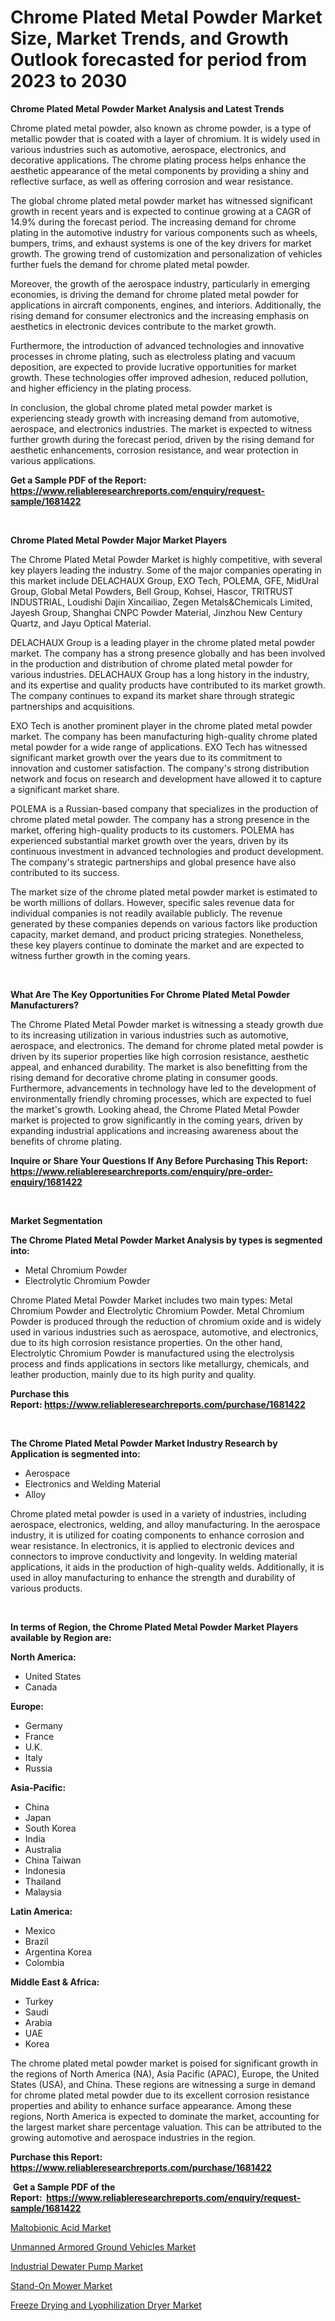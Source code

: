 <p><h1>Chrome Plated Metal Powder Market Size, Market Trends, and Growth Outlook forecasted for period from 2023 to 2030</h1></p><p><strong>Chrome Plated Metal Powder Market Analysis and Latest Trends</strong></p>
<p><p>Chrome plated metal powder, also known as chrome powder, is a type of metallic powder that is coated with a layer of chromium. It is widely used in various industries such as automotive, aerospace, electronics, and decorative applications. The chrome plating process helps enhance the aesthetic appearance of the metal components by providing a shiny and reflective surface, as well as offering corrosion and wear resistance.</p><p>The global chrome plated metal powder market has witnessed significant growth in recent years and is expected to continue growing at a CAGR of 14.9% during the forecast period. The increasing demand for chrome plating in the automotive industry for various components such as wheels, bumpers, trims, and exhaust systems is one of the key drivers for market growth. The growing trend of customization and personalization of vehicles further fuels the demand for chrome plated metal powder.</p><p>Moreover, the growth of the aerospace industry, particularly in emerging economies, is driving the demand for chrome plated metal powder for applications in aircraft components, engines, and interiors. Additionally, the rising demand for consumer electronics and the increasing emphasis on aesthetics in electronic devices contribute to the market growth.</p><p>Furthermore, the introduction of advanced technologies and innovative processes in chrome plating, such as electroless plating and vacuum deposition, are expected to provide lucrative opportunities for market growth. These technologies offer improved adhesion, reduced pollution, and higher efficiency in the plating process.</p><p>In conclusion, the global chrome plated metal powder market is experiencing steady growth with increasing demand from automotive, aerospace, and electronics industries. The market is expected to witness further growth during the forecast period, driven by the rising demand for aesthetic enhancements, corrosion resistance, and wear protection in various applications.</p></p>
<p><strong>Get a Sample PDF of the Report:&nbsp; <a href="https://www.reliableresearchreports.com/enquiry/request-sample/1681422">https://www.reliableresearchreports.com/enquiry/request-sample/1681422</a></strong></p>
<p>&nbsp;</p>
<p><strong>Chrome Plated Metal Powder Major Market Players</strong></p>
<p><p>The Chrome Plated Metal Powder Market is highly competitive, with several key players leading the industry. Some of the major companies operating in this market include DELACHAUX Group, EXO Tech, POLEMA, GFE, MidUral Group, Global Metal Powders, Bell Group, Kohsei, Hascor, TRITRUST INDUSTRIAL, Loudishi Dajin Xincailiao, Zegen Metals&Chemicals Limited, Jayesh Group, Shanghai CNPC Powder Material, Jinzhou New Century Quartz, and Jayu Optical Material.</p><p>DELACHAUX Group is a leading player in the chrome plated metal powder market. The company has a strong presence globally and has been involved in the production and distribution of chrome plated metal powder for various industries. DELACHAUX Group has a long history in the industry, and its expertise and quality products have contributed to its market growth. The company continues to expand its market share through strategic partnerships and acquisitions.</p><p>EXO Tech is another prominent player in the chrome plated metal powder market. The company has been manufacturing high-quality chrome plated metal powder for a wide range of applications. EXO Tech has witnessed significant market growth over the years due to its commitment to innovation and customer satisfaction. The company's strong distribution network and focus on research and development have allowed it to capture a significant market share.</p><p>POLEMA is a Russian-based company that specializes in the production of chrome plated metal powder. The company has a strong presence in the market, offering high-quality products to its customers. POLEMA has experienced substantial market growth over the years, driven by its continuous investment in advanced technologies and product development. The company's strategic partnerships and global presence have also contributed to its success.</p><p>The market size of the chrome plated metal powder market is estimated to be worth millions of dollars. However, specific sales revenue data for individual companies is not readily available publicly. The revenue generated by these companies depends on various factors like production capacity, market demand, and product pricing strategies. Nonetheless, these key players continue to dominate the market and are expected to witness further growth in the coming years.</p></p>
<p>&nbsp;</p>
<p><strong>What Are The Key Opportunities For Chrome Plated Metal Powder Manufacturers?</strong></p>
<p><p>The Chrome Plated Metal Powder market is witnessing a steady growth due to its increasing utilization in various industries such as automotive, aerospace, and electronics. The demand for chrome plated metal powder is driven by its superior properties like high corrosion resistance, aesthetic appeal, and enhanced durability. The market is also benefitting from the rising demand for decorative chrome plating in consumer goods. Furthermore, advancements in technology have led to the development of environmentally friendly chroming processes, which are expected to fuel the market's growth. Looking ahead, the Chrome Plated Metal Powder market is projected to grow significantly in the coming years, driven by expanding industrial applications and increasing awareness about the benefits of chrome plating.</p></p>
<p><strong>Inquire or Share Your Questions If Any Before Purchasing This Report: <a href="https://www.reliableresearchreports.com/enquiry/pre-order-enquiry/1681422">https://www.reliableresearchreports.com/enquiry/pre-order-enquiry/1681422</a></strong></p>
<p>&nbsp;</p>
<p><strong>Market Segmentation</strong></p>
<p><strong>The Chrome Plated Metal Powder Market Analysis by types is segmented into:</strong></p>
<p><ul><li>Metal Chromium Powder</li><li>Electrolytic Chromium Powder</li></ul></p>
<p><p>Chrome Plated Metal Powder Market includes two main types: Metal Chromium Powder and Electrolytic Chromium Powder. Metal Chromium Powder is produced through the reduction of chromium oxide and is widely used in various industries such as aerospace, automotive, and electronics, due to its high corrosion resistance properties. On the other hand, Electrolytic Chromium Powder is manufactured using the electrolysis process and finds applications in sectors like metallurgy, chemicals, and leather production, mainly due to its high purity and quality.</p></p>
<p><strong>Purchase this Report:&nbsp;<a href="https://www.reliableresearchreports.com/purchase/1681422">https://www.reliableresearchreports.com/purchase/1681422</a></strong></p>
<p>&nbsp;</p>
<p><strong>The Chrome Plated Metal Powder Market Industry Research by Application is segmented into:</strong></p>
<p><ul><li>Aerospace</li><li>Electronics and Welding Material</li><li>Alloy</li></ul></p>
<p><p>Chrome plated metal powder is used in a variety of industries, including aerospace, electronics, welding, and alloy manufacturing. In the aerospace industry, it is utilized for coating components to enhance corrosion and wear resistance. In electronics, it is applied to electronic devices and connectors to improve conductivity and longevity. In welding material applications, it aids in the production of high-quality welds. Additionally, it is used in alloy manufacturing to enhance the strength and durability of various products.</p></p>
<p>&nbsp;</p>
<p><strong>In terms of Region, the Chrome Plated Metal Powder Market Players available by Region are:</strong></p>
<p>
    <p> <strong> North America: </strong>
        <ul>
            <li>United States</li>
            <li>Canada</li>
        </ul>
        </p> 
    <p> <strong> Europe: </strong>
        <ul>
            <li>Germany</li>
            <li>France</li>
            <li>U.K.</li>
            <li>Italy</li>
            <li>Russia</li>
        </ul>
        </p> 
    <p> <strong> Asia-Pacific: </strong>
        <ul>
            <li>China</li>
            <li>Japan</li>
            <li>South Korea</li>
            <li>India</li>
            <li>Australia</li>
            <li>China Taiwan</li>
            <li>Indonesia</li>
            <li>Thailand</li>
            <li>Malaysia</li>
        </ul>
        </p> 
    <p> <strong> Latin America: </strong>
        <ul>
            <li>Mexico</li>
            <li>Brazil</li>
            <li>Argentina Korea</li>
            <li>Colombia</li>
        </ul>
        </p> 
    <p> <strong> Middle East & Africa: </strong>
        <ul>
            <li>Turkey</li>
            <li>Saudi</li>
            <li>Arabia</li>
            <li>UAE</li>
            <li>Korea</li>
        </ul>
    </p>
    </p>
<p><p>The chrome plated metal powder market is poised for significant growth in the regions of North America (NA), Asia Pacific (APAC), Europe, the United States (USA), and China. These regions are witnessing a surge in demand for chrome plated metal powder due to its excellent corrosion resistance properties and ability to enhance surface appearance. Among these regions, North America is expected to dominate the market, accounting for the largest market share percentage valuation. This can be attributed to the growing automotive and aerospace industries in the region.</p></p>
<p><strong>Purchase this Report: <a href="https://www.reliableresearchreports.com/purchase/1681422">https://www.reliableresearchreports.com/purchase/1681422</a></strong></p>
<p>&nbsp;<strong>Get a Sample PDF of the Report:&nbsp;&nbsp;<a href="https://www.reliableresearchreports.com/enquiry/request-sample/1681422">https://www.reliableresearchreports.com/enquiry/request-sample/1681422</a></strong></p>
<p><strong></strong></p>
<p><p><a href="https://medium.com/@ashleyhills1920/maltobionic-acid-market-size-growth-forecast-2023-2030-3a29bc58b69f">Maltobionic Acid Market</a></p><p><a href="https://github.com/ruslanpoljakovrd177/Market-Research-Report-List-1/blob/main/unmanned-armored-ground-vehicles-market.md">Unmanned Armored Ground Vehicles Market</a></p><p><a href="https://www.linkedin.com/pulse/industrial-dewater-pump-market-research-report-provides-bjmte/">Industrial Dewater Pump Market</a></p><p><a href="https://www.linkedin.com/pulse/stand-on-mower-market-research-report-unlocks-analysis-financial-qy7je/">Stand-On Mower Market</a></p><p><a href="https://github.com/grishafomin4852/Market-Research-Report-List-1/blob/main/freeze-drying-and-lyophilization-dryer-market.md">Freeze Drying and Lyophilization Dryer Market</a></p></p>